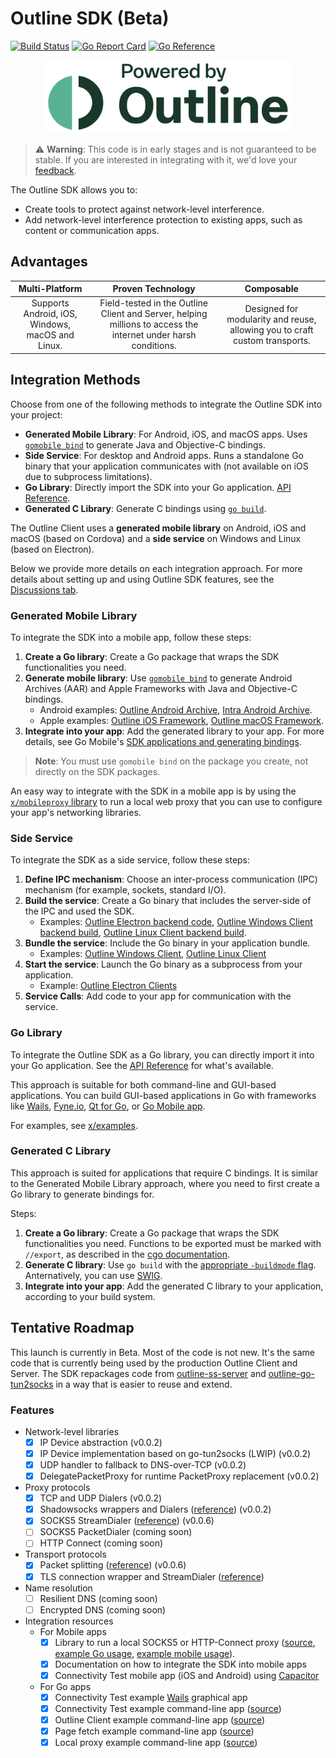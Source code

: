 # Outline SDK (Beta)

[![Build Status](https://github.com/Jigsaw-Code/outline-sdk/actions/workflows/test.yml/badge.svg)](https://github.com/Jigsaw-Code/outline-sdk/actions/workflows/test.yml?query=branch%3Amain)
[![Go Report Card](https://goreportcard.com/badge/github.com/Jigsaw-Code/outline-sdk)](https://goreportcard.com/report/github.com/Jigsaw-Code/outline-sdk)
[![Go Reference](https://pkg.go.dev/badge/github.com/Jigsaw-Code/outline-sdk.svg)](https://pkg.go.dev/github.com/Jigsaw-Code/outline-sdk)

<p align="center">
<img src="https://github.com/Jigsaw-Code/outline-brand/blob/main/assets/powered_by_outline/color/logo.png?raw=true" width=400pt />
</p>

> ⚠️ **Warning**: This code is in early stages and is not guaranteed to be stable. If you are
> interested in integrating with it, we'd love your [feedback](https://github.com/Jigsaw-Code/outline-sdk/issues/new).

The Outline SDK allows you to:

- Create tools to protect against network-level interference.
- Add network-level interference protection to existing apps, such as content or communication apps.

## Advantages

| Multi-Platform | Proven Technology | Composable |
|:-:|:-:|:-:|
| Supports Android, iOS, Windows, macOS and Linux. | Field-tested in the Outline Client and Server, helping millions to access the internet under harsh conditions. | Designed for modularity and reuse, allowing you to craft custom transports. |


## Integration Methods

Choose from one of the following methods to integrate the Outline SDK into your project:

- **Generated Mobile Library**: For Android, iOS, and macOS apps. Uses [`gomobile bind`](https://pkg.go.dev/golang.org/x/mobile/cmd/gomobile) to generate Java and Objective-C bindings.
- **Side Service**: For desktop and Android apps. Runs a standalone Go binary that your application communicates with (not available on iOS due to subprocess limitations).
- **Go Library**: Directly import the SDK into your Go application. [API Reference](https://pkg.go.dev/github.com/Jigsaw-Code/outline-sdk).
- **Generated C Library**: Generate C bindings using [`go build`](https://pkg.go.dev/cmd/go#hdr-Build_modes).

The Outline Client uses a **generated mobile library** on Android, iOS and macOS (based on Cordova) and a **side service** on Windows and Linux (based on Electron).

Below we provide more details on each integration approach. For more details about setting up and using Outline SDK features, see the [Discussions tab](https://github.com/Jigsaw-Code/outline-sdk/discussions).

### Generated Mobile Library

To integrate the SDK into a mobile app, follow these steps:

1. **Create a Go library**: Create a Go package that wraps the SDK functionalities you need.
1. **Generate mobile library**: Use [`gomobile bind`](https://pkg.go.dev/golang.org/x/mobile/cmd/gomobile) to generate Android Archives (AAR) and Apple Frameworks with Java and Objective-C bindings.
    - Android examples: [Outline Android Archive](https://github.com/Jigsaw-Code/outline-go-tun2socks/blob/dada2652ae2c6205f2daa3f88c805bbd6b28a713/Makefile#L27), [Intra Android Archive](https://github.com/Jigsaw-Code/outline-go-tun2socks/blob/dada2652ae2c6205f2daa3f88c805bbd6b28a713/Makefile#L21).
    - Apple examples: [Outline iOS Framework](https://github.com/Jigsaw-Code/outline-go-tun2socks/blob/dada2652ae2c6205f2daa3f88c805bbd6b28a713/Makefile#L30), [Outline macOS Framework](https://github.com/Jigsaw-Code/outline-go-tun2socks/blob/dada2652ae2c6205f2daa3f88c805bbd6b28a713/Makefile#L36).
1. **Integrate into your app**: Add the generated library to your app. For more details, see Go Mobile's [SDK applications and generating bindings](https://github.com/golang/go/wiki/Mobile#sdk-applications-and-generating-bindings).

> **Note**: You must use `gomobile bind` on the package you create, not directly on the SDK packages.

An easy way to integrate with the SDK in a mobile app is by using the [`x/mobileproxy` library](./x/mobileproxy/) 
to run a local web proxy that you can use to configure your app's networking libraries.

### Side Service

To integrate the SDK as a side service, follow these steps:

1. **Define IPC mechanism**: Choose an inter-process communication (IPC) mechanism (for example, sockets, standard I/O).
1. **Build the service**: Create a Go binary that includes the server-side of the IPC and used the SDK.
    - Examples: [Outline Electron backend code](https://github.com/Jigsaw-Code/outline-go-tun2socks/blob/master/outline/electron/main.go), [Outline Windows Client backend build](https://github.com/Jigsaw-Code/outline-go-tun2socks/blob/dada2652ae2c6205f2daa3f88c805bbd6b28a713/Makefile#L67), [Outline Linux Client backend build](https://github.com/Jigsaw-Code/outline-go-tun2socks/blob/dada2652ae2c6205f2daa3f88c805bbd6b28a713/Makefile#L56).
3. **Bundle the service**: Include the Go binary in your application bundle.
    - Examples: [Outline Windows Client](https://github.com/Jigsaw-Code/outline-client/blob/b06819922037230ee3ba9471097c40793af819e8/src/electron/electron-builder.json#L21), [Outline Linux Client](https://github.com/Jigsaw-Code/outline-client/blob/b06819922037230ee3ba9471097c40793af819e8/src/electron/electron-builder.json#L10)
4. **Start the service**: Launch the Go binary as a subprocess from your application.
    - Example: [Outline Electron Clients](https://github.com/Jigsaw-Code/outline-client/blob/b06819922037230ee3ba9471097c40793af819e8/src/electron/go_vpn_tunnel.ts#L227)
5. **Service Calls**: Add code to your app for communication with the service.


### Go Library

To integrate the Outline SDK as a Go library, you can directly import it into your Go application. See the [API Reference](https://pkg.go.dev/github.com/Jigsaw-Code/outline-sdk) for what's available.


This approach is suitable for both command-line and GUI-based applications. You can build GUI-based applications in Go with frameworks like [Wails](https://wails.io/), [Fyne.io](https://fyne.io/), [Qt for Go](https://therecipe.github.io/qt/), or [Go Mobile app](https://pkg.go.dev/golang.org/x/mobile/app).

For examples, see [x/examples](./x/examples/).

### Generated C Library

This approach is suited for applications that require C bindings. It is similar to the Generated Mobile Library approach, where you need to first create a Go library to generate bindings for.

Steps:

1. **Create a Go library**: Create a Go package that wraps the SDK functionalities you need. Functions to be exported must be marked with `//export`, as described in the [cgo documentation](https://pkg.go.dev/cmd/cgo#hdr-C_references_to_Go).
1. **Generate C library**: Use `go build` with the [appropriate `-buildmode` flag](https://pkg.go.dev/cmd/go#hdr-Build_modes). Anternatively, you can use [SWIG](https://swig.org/Doc4.1/Go.html#Go).
1. **Integrate into your app**: Add the generated C library to your application, according to your build system.


## Tentative Roadmap

This launch is currently in Beta. Most of the code is not new. It's the same code that is currently being used by the production Outline Client and Server. The SDK repackages code from [outline-ss-server](https://github.com/Jigsaw-Code/outline-ss-server) and [outline-go-tun2socks](https://github.com/Jigsaw-Code/outline-go-tun2socks) in a way that is easier to reuse and extend.

### Features

- Network-level libraries
  - [x] IP Device abstraction (v0.0.2)
  - [x] IP Device implementation based on go-tun2socks (LWIP) (v0.0.2)
  - [x] UDP handler to fallback to DNS-over-TCP (v0.0.2)
  - [x] DelegatePacketProxy for runtime PacketProxy replacement (v0.0.2)

- Proxy protocols
  - [x] TCP and UDP Dialers (v0.0.2)
  - [x] Shadowsocks wrappers and Dialers ([reference](https://pkg.go.dev/github.com/Jigsaw-Code/outline-sdk/transport/shadowsocks)) (v0.0.2)
  - [x] SOCKS5 StreamDialer ([reference](https://pkg.go.dev/github.com/Jigsaw-Code/outline-sdk/transport/socks5)) (v0.0.6)
  - [ ] SOCKS5 PacketDialer (coming soon)
  - [ ] HTTP Connect (coming soon)

- Transport protocols
  - [x] Packet splitting ([reference](https://pkg.go.dev/github.com/Jigsaw-Code/outline-sdk/transport/split)) (v0.0.6)
  - [x] TLS connection wrapper and StreamDialer ([reference](https://pkg.go.dev/github.com/Jigsaw-Code/outline-sdk/transport/tls))

- Name resolution
  - [ ] Resilient DNS (coming soon)
  - [ ] Encrypted DNS (coming soon)

- Integration resources
  - For Mobile apps
    - [x] Library to run a local SOCKS5 or HTTP-Connect proxy ([source](./x/mobileproxy/mobileproxy.go), [example Go usage](./x/examples/fetch-proxy/main.go), [example mobile usage](./x/examples/mobileproxy)).
    - [x] Documentation on how to integrate the SDK into mobile apps
    - [x] Connectivity Test mobile app (iOS and Android) using [Capacitor](https://capacitorjs.com/)
  - For Go apps
    - [x] Connectivity Test example [Wails](https://wails.io/) graphical app
    - [x] Connectivity Test example command-line app ([source](./x/examples/outline-connectivity/))
    - [x] Outline Client example command-line app ([source](./x/examples/outline-cli/))
    - [x] Page fetch example command-line app ([source](./x/examples/outline-fetch/))
    - [x] Local proxy example command-line app ([source](./x/examples/http2transport/))
